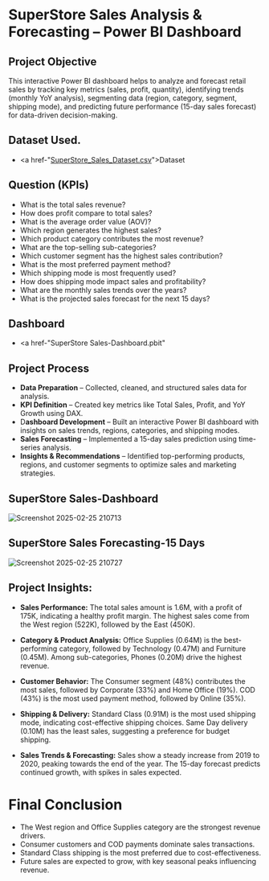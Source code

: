 # SuperStore Sales Analysis & Forecasting – Power BI Dashboard
## Project Objective 
This interactive Power BI dashboard helps to analyze and forecast retail sales by tracking key metrics (sales, profit, quantity), identifying trends (monthly YoY analysis), segmenting data (region, category, segment, shipping mode), and predicting future performance (15-day sales forecast) for data-driven decision-making.

## Dataset Used.
- <a href-"[SuperStore_Sales_Dataset.csv](https://github.com/Nkneha076279/SuperStore-Sales-Dashboard/blob/main/SuperStore_Sales_Dataset.csv)">Dataset</a>

## Question (KPIs)  
- What is the total sales revenue?
- How does profit compare to total sales?
- What is the average order value (AOV)?
- Which region generates the highest sales?
- Which product category contributes the most revenue?
- What are the top-selling sub-categories?
- Which customer segment has the highest sales contribution?
- What is the most preferred payment method?
- Which shipping mode is most frequently used?
- How does shipping mode impact sales and profitability?
- What are the monthly sales trends over the years?
- What is the projected sales forecast for the next 15 days?

## Dashboard
- <a href-"SuperStore Sales-Dashboard.pbit"

## Project Process
- **Data Preparation** – Collected, cleaned, and structured sales data for analysis.
- **KPI Definition** – Created key metrics like Total Sales, Profit, and YoY Growth using DAX.
- D**ashboard Development** – Built an interactive Power BI dashboard with insights on sales trends, regions, categories, and shipping modes.
- **Sales Forecasting** – Implemented a 15-day sales prediction using time-series analysis.
- **Insights & Recommendations** – Identified top-performing products, regions, and customer segments to optimize sales and marketing strategies.

## SuperStore Sales-Dashboard
![Screenshot 2025-02-25 210713](https://github.com/user-attachments/assets/4515ee86-9a78-4fd5-964d-ce7ad54450b8)
## SuperStore Sales Forecasting-15 Days 
![Screenshot 2025-02-25 210727](https://github.com/user-attachments/assets/f2f04e14-345d-4012-957f-9365025c73b3)

## Project Insights:
- **Sales Performance:**
The total sales amount is 1.6M, with a profit of 175K, indicating a healthy profit margin.
The highest sales come from the West region (522K), followed by the East (450K).

- **Category & Product Analysis:**
Office Supplies (0.64M) is the best-performing category, followed by Technology (0.47M) and Furniture (0.45M).
Among sub-categories, Phones (0.20M) drive the highest revenue.

- **Customer Behavior:**
The Consumer segment (48%) contributes the most sales, followed by Corporate (33%) and Home Office (19%).
COD (43%) is the most used payment method, followed by Online (35%).

- **Shipping & Delivery:**
Standard Class (0.91M) is the most used shipping mode, indicating cost-effective shipping choices.
Same Day delivery (0.10M) has the least sales, suggesting a preference for budget shipping.

- **Sales Trends & Forecasting:**
Sales show a steady increase from 2019 to 2020, peaking towards the end of the year.
The 15-day forecast predicts continued growth, with spikes in sales expected.

# Final Conclusion 
- The West region and Office Supplies category are the strongest revenue drivers.
- Consumer customers and COD payments dominate sales transactions.
- Standard Class shipping is the most preferred due to cost-effectiveness.
- Future sales are expected to grow, with key seasonal peaks influencing revenue.










